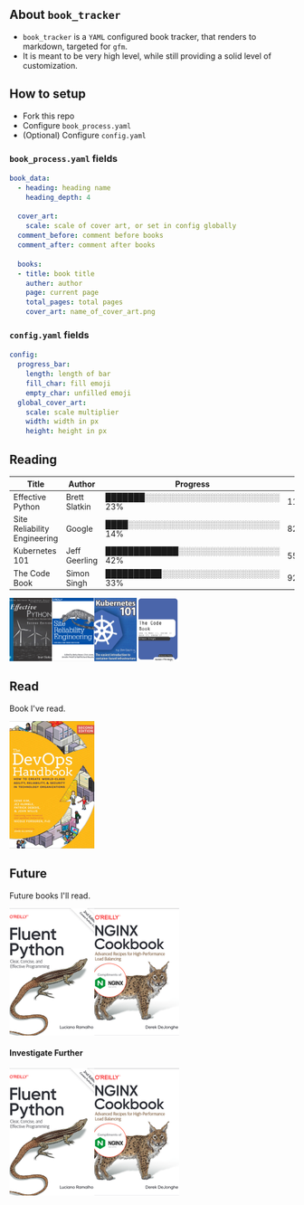 ## About `book_tracker`
- `book_tracker` is a `YAML` configured book tracker, that renders to markdown, targeted for `gfm`.  
- It is meant to be very high level, while still providing a solid level of customization.  
  
## How to setup  
- Fork this repo  
- Configure `book_process.yaml`  
- (Optional) Configure `config.yaml`  
  
### `book_process.yaml` fields  
```yaml  
book_data:  
  - heading: heading name  
    heading_depth: 4  
      
  cover_art:  
    scale: scale of cover art, or set in config globally  
  comment_before: comment before books  
  comment_after: comment after books  
  
  books:  
  - title: book title  
    auther: author  
    page: current page  
    total_pages: total pages  
    cover_art: name_of_cover_art.png  
```  
  
### `config.yaml` fields  
```yaml  
config:  
  progress_bar:  
    length: length of bar  
    fill_char: fill emoji  
    empty_char: unfilled emoji  
  global_cover_art:  
    scale: scale multiplier  
    width: width in px  
    height: height in px  
```

## Reading

| Title |Author |Progress |Page |
|--|--|--|--|
|Effective Python |Brett Slatkin |███████░░░░░░░░░░░░░░░░░░░░░░░░ 23% |112/472 |
|Site Reliability Engineering |Google |████░░░░░░░░░░░░░░░░░░░░░░░░░░░ 14% |82/550 |
|Kubernetes 101 |Jeff Geerling |█████████████░░░░░░░░░░░░░░░░░░ 42% |55/128 |
|The Code Book |Simon Singh |██████████░░░░░░░░░░░░░░░░░░░░░ 33% |92/273 |
<p align='left'><img src='cover_art/cover_art_post/effective_python.png' alt='Effective Python_cover' width='75' height='112'><img src='cover_art/cover_art_post/site_reliability_engineering.png' alt='Site Reliability Engineering_cover' width='75' height='112'><img src='cover_art/cover_art_post/kubernetes_101.png' alt='Kubernetes 101_cover' width='75' height='112'><img src='cover_art/cover_art_post/the_code_book.png' alt='The Code Book_cover' width='75' height='112'></p>


## Read
Book I've read.

<p align='left'><img src='cover_art/cover_art_post/devops_handbook.png' alt='DevOps HandBook_cover' width='150' height='225'></p>


## Future
Future books I'll read.

<p align='left'><img src='cover_art/cover_art_post/fluent_python.png' alt='Fluent Python_cover' width='150' height='225'><img src='cover_art/cover_art_post/nginx_cookbook.png' alt='Nginx Cookbook_cover' width='150' height='225'></p>


#### Investigate Further


<p align='left'><img src='cover_art/cover_art_post/fluent_python.png' alt='Fluent Python_cover' width='150' height='225'><img src='cover_art/cover_art_post/nginx_cookbook.png' alt='Nginx Cookbook_cover' width='150' height='225'></p>


